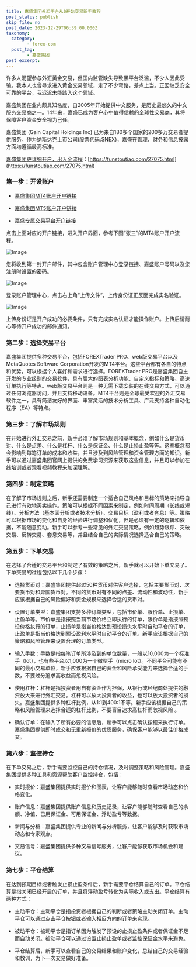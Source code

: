 ```yaml
---
title: 嘉盛集团外汇平台从0开始交易新手教程
post_status: publish
skip_file: no
post_date: 2023-12-29T06:39:00.000Z
taxonomy:
  category:
        - forex-com
  post_tag:
        - 嘉盛集团
post_excerpt: 
---
```

许多人渴望参与外汇黄金交易，但国内监管缺失导致黑平台泛滥，不少人因此受骗。我本人也曾寻求进入黄金交易领域，走了不少弯路，差点上当。正因缺乏安全可靠的平台，我迟迟未能踏入这个领域。

嘉盛集团在业内颇具知名度，自2005年开始提供中文服务，是历史最悠久的中文服务交易商之一。14年来，嘉盛已成为客户心中值得信赖的全球性交易商，其将保障客户资金安全视为己任。

嘉盛集团 (Gain Capital Holdings Inc) 已为来自180多个国家的200多万交易者提供服务。作为纳斯达克上市公司(股票代码:SNEX)，嘉盛在管理、财务和信息披露方面均遵循最高标准。

[嘉盛集团更详细开户，出入金流程](https://funstoutiao.com/27075.html)：[https://funstoutiao.com/27075.html](https://funstoutiao.com/27075.html)

### 第一步：开设账户

* [嘉盛集团MT4账户开户链接](https://s.ssgg.net/jsmt4)

* [嘉盛集团MT5账户开户链接](https://s.ssgg.net/jsmt5)

* [嘉盛专属交易平台开户链接](https://s.ssgg.net/js)

点击上面对应的开户链接，进入开户界面，参考下图“张三”的MT4账户开户流程。

![Image](https://prod-files-secure.s3.us-west-2.amazonaws.com/39ed1227-6d7d-4570-be36-9ccd4a2c4241/7a167aea-686b-400d-af59-4e18eb607a40/640.png?X-Amz-Algorithm=AWS4-HMAC-SHA256&X-Amz-Content-Sha256=UNSIGNED-PAYLOAD&X-Amz-Credential=ASIAZI2LB466SRNOGOJS%2F20250920%2Fus-west-2%2Fs3%2Faws4_request&X-Amz-Date=20250920T041310Z&X-Amz-Expires=3600&X-Amz-Security-Token=IQoJb3JpZ2luX2VjEGwaCXVzLXdlc3QtMiJIMEYCIQD5hQsuUO%2FdRRMnuu4GZibbsg5wdgQhELqRo60Qll6QbAIhAIwPnS5fGj9JFIuVR9J4FWoWXhK0x88N6glmTNH9ULfMKogECOX%2F%2F%2F%2F%2F%2F%2F%2F%2F%2FwEQABoMNjM3NDIzMTgzODA1IgzUJ7WhkyZRHv%2BqhYQq3APwUhydNkDUpWb1GX%2Bs6mrvqx37YOk6IDDlDutzPRQhc3Z%2BGUa5xx%2FoH3%2FrcdAH4zQPsXsuXU0zlTWzO2Bh7gmlF9t21EEEXFkXEqIBqSBwD4IuggP5Tpj9Tph3VaXoWHul%2FdBQaMuwvRQLKJgoVXHw44Bj8XmOtkSgn%2Fyk4sEOzzvjgrIDWHpWgub3onX4JB7MF720mkjkX7FPbkk6G2cUrXjNdu0L%2FRELAE3JrW21w4Zupy5LXZVsLZ92C8%2BZzbBOwJmyWjhY2FKG7UAvvDZuxl1tvOwAV1indLsJTOoZeI4hPDTb5qj0IWsHf3HK8RKJusRwoknBdFcV%2BHNjAKVEbBd6Mcf6CopF2lYbr96VYeJWg5xpWJgAnMBIbo9xKMkmTZP3YmWdCbDRPTLtKfN7leOcnW%2BbARUxTKrBOdaFd6oYA2EaQ9INEA3%2BN76bxlk8N8bcw%2FXDRjWtKt8pq5jmJsMta7%2FzUUK9nbCYKJ9wbC95IGDbPgcvV99pwl4iiUVu5nscn1pcrB0QL0ArR3fEZ2F5jdpF2KV0RME9IXr8zf0%2F6SkMevhkbdZ6MPGgnwdEqSeuCUxXmKSzvOXBKzxyPkvoRLLbowlqnan0uaGGPY7bw6Zv10c%2BOqeJwTCGy7jGBjqkAX1x%2B1bcB7cwY8%2B8Yv9ggMZCkwAOqjrgNT%2B7L04q%2B2B1ph5p%2F58NfpHju4cVAUqX5bbIV7g8MVSLsjTHRKa6eeMb%2F07%2Beo3iya6aFqR%2BjRKTHUtAfq1fOoSlmPvUKn4bO7QVLLGWelSDC2XJDCL8fv7o7E%2BCGg5mkxFT1wVJ3wo8ZNXEHgrBpyMOD%2BcyoXvUY7sQJ%2BDO2SS%2F4D44se4Wj4kdD675&X-Amz-Signature=800d5e4552881858b5d2a65a1dd1ab6c14421249745d7973f0e830c871cf7f98&X-Amz-SignedHeaders=host&x-amz-checksum-mode=ENABLED&x-id=GetObject)

您将收到第一封开户邮件，其中包含账户管理中心登录链接、嘉盛账户号码以及您注册时设置的密码。

![Image](https://prod-files-secure.s3.us-west-2.amazonaws.com/39ed1227-6d7d-4570-be36-9ccd4a2c4241/eaa1c6b3-2877-4284-a0e1-530e222c27fb/image.png?X-Amz-Algorithm=AWS4-HMAC-SHA256&X-Amz-Content-Sha256=UNSIGNED-PAYLOAD&X-Amz-Credential=ASIAZI2LB466SRNOGOJS%2F20250920%2Fus-west-2%2Fs3%2Faws4_request&X-Amz-Date=20250920T041310Z&X-Amz-Expires=3600&X-Amz-Security-Token=IQoJb3JpZ2luX2VjEGwaCXVzLXdlc3QtMiJIMEYCIQD5hQsuUO%2FdRRMnuu4GZibbsg5wdgQhELqRo60Qll6QbAIhAIwPnS5fGj9JFIuVR9J4FWoWXhK0x88N6glmTNH9ULfMKogECOX%2F%2F%2F%2F%2F%2F%2F%2F%2F%2FwEQABoMNjM3NDIzMTgzODA1IgzUJ7WhkyZRHv%2BqhYQq3APwUhydNkDUpWb1GX%2Bs6mrvqx37YOk6IDDlDutzPRQhc3Z%2BGUa5xx%2FoH3%2FrcdAH4zQPsXsuXU0zlTWzO2Bh7gmlF9t21EEEXFkXEqIBqSBwD4IuggP5Tpj9Tph3VaXoWHul%2FdBQaMuwvRQLKJgoVXHw44Bj8XmOtkSgn%2Fyk4sEOzzvjgrIDWHpWgub3onX4JB7MF720mkjkX7FPbkk6G2cUrXjNdu0L%2FRELAE3JrW21w4Zupy5LXZVsLZ92C8%2BZzbBOwJmyWjhY2FKG7UAvvDZuxl1tvOwAV1indLsJTOoZeI4hPDTb5qj0IWsHf3HK8RKJusRwoknBdFcV%2BHNjAKVEbBd6Mcf6CopF2lYbr96VYeJWg5xpWJgAnMBIbo9xKMkmTZP3YmWdCbDRPTLtKfN7leOcnW%2BbARUxTKrBOdaFd6oYA2EaQ9INEA3%2BN76bxlk8N8bcw%2FXDRjWtKt8pq5jmJsMta7%2FzUUK9nbCYKJ9wbC95IGDbPgcvV99pwl4iiUVu5nscn1pcrB0QL0ArR3fEZ2F5jdpF2KV0RME9IXr8zf0%2F6SkMevhkbdZ6MPGgnwdEqSeuCUxXmKSzvOXBKzxyPkvoRLLbowlqnan0uaGGPY7bw6Zv10c%2BOqeJwTCGy7jGBjqkAX1x%2B1bcB7cwY8%2B8Yv9ggMZCkwAOqjrgNT%2B7L04q%2B2B1ph5p%2F58NfpHju4cVAUqX5bbIV7g8MVSLsjTHRKa6eeMb%2F07%2Beo3iya6aFqR%2BjRKTHUtAfq1fOoSlmPvUKn4bO7QVLLGWelSDC2XJDCL8fv7o7E%2BCGg5mkxFT1wVJ3wo8ZNXEHgrBpyMOD%2BcyoXvUY7sQJ%2BDO2SS%2F4D44se4Wj4kdD675&X-Amz-Signature=b4358673fafe85dbcd80ecea928faf8f8300413289401d90278762c4ad80c831&X-Amz-SignedHeaders=host&x-amz-checksum-mode=ENABLED&x-id=GetObject)

登录账户管理中心，点击右上角“上传文件”，上传身份证正反面完成实名验证。

![Image](https://prod-files-secure.s3.us-west-2.amazonaws.com/39ed1227-6d7d-4570-be36-9ccd4a2c4241/54090639-09fc-46b4-a135-e0289f707147/image.png?X-Amz-Algorithm=AWS4-HMAC-SHA256&X-Amz-Content-Sha256=UNSIGNED-PAYLOAD&X-Amz-Credential=ASIAZI2LB466SRNOGOJS%2F20250920%2Fus-west-2%2Fs3%2Faws4_request&X-Amz-Date=20250920T041310Z&X-Amz-Expires=3600&X-Amz-Security-Token=IQoJb3JpZ2luX2VjEGwaCXVzLXdlc3QtMiJIMEYCIQD5hQsuUO%2FdRRMnuu4GZibbsg5wdgQhELqRo60Qll6QbAIhAIwPnS5fGj9JFIuVR9J4FWoWXhK0x88N6glmTNH9ULfMKogECOX%2F%2F%2F%2F%2F%2F%2F%2F%2F%2FwEQABoMNjM3NDIzMTgzODA1IgzUJ7WhkyZRHv%2BqhYQq3APwUhydNkDUpWb1GX%2Bs6mrvqx37YOk6IDDlDutzPRQhc3Z%2BGUa5xx%2FoH3%2FrcdAH4zQPsXsuXU0zlTWzO2Bh7gmlF9t21EEEXFkXEqIBqSBwD4IuggP5Tpj9Tph3VaXoWHul%2FdBQaMuwvRQLKJgoVXHw44Bj8XmOtkSgn%2Fyk4sEOzzvjgrIDWHpWgub3onX4JB7MF720mkjkX7FPbkk6G2cUrXjNdu0L%2FRELAE3JrW21w4Zupy5LXZVsLZ92C8%2BZzbBOwJmyWjhY2FKG7UAvvDZuxl1tvOwAV1indLsJTOoZeI4hPDTb5qj0IWsHf3HK8RKJusRwoknBdFcV%2BHNjAKVEbBd6Mcf6CopF2lYbr96VYeJWg5xpWJgAnMBIbo9xKMkmTZP3YmWdCbDRPTLtKfN7leOcnW%2BbARUxTKrBOdaFd6oYA2EaQ9INEA3%2BN76bxlk8N8bcw%2FXDRjWtKt8pq5jmJsMta7%2FzUUK9nbCYKJ9wbC95IGDbPgcvV99pwl4iiUVu5nscn1pcrB0QL0ArR3fEZ2F5jdpF2KV0RME9IXr8zf0%2F6SkMevhkbdZ6MPGgnwdEqSeuCUxXmKSzvOXBKzxyPkvoRLLbowlqnan0uaGGPY7bw6Zv10c%2BOqeJwTCGy7jGBjqkAX1x%2B1bcB7cwY8%2B8Yv9ggMZCkwAOqjrgNT%2B7L04q%2B2B1ph5p%2F58NfpHju4cVAUqX5bbIV7g8MVSLsjTHRKa6eeMb%2F07%2Beo3iya6aFqR%2BjRKTHUtAfq1fOoSlmPvUKn4bO7QVLLGWelSDC2XJDCL8fv7o7E%2BCGg5mkxFT1wVJ3wo8ZNXEHgrBpyMOD%2BcyoXvUY7sQJ%2BDO2SS%2F4D44se4Wj4kdD675&X-Amz-Signature=e2812afa12ec1e12c0f46889a4bad4701266b9021068eb014b30a05f369f2cd1&X-Amz-SignedHeaders=host&x-amz-checksum-mode=ENABLED&x-id=GetObject)

上传身份证是开户成功的必要条件，只有完成实名认证才能操作账户。上传后请耐心等待开户成功的邮件通知。

### 第二步：选择交易平台

嘉盛集团提供多种交易平台，包括FOREXTrader PRO、web版交易平台以及MetaQuotes Software Corporation开发的MT4平台。这些平台都有各自的特点和优势，可以根据个人喜好和需求进行选择。FOREXTrader PRO是嘉盛集团自主开发的专业级别的交易软件，具有强大的图表分析功能、自定义指标和策略、高速订单执行等特点。web版交易平台则是一种无需下载安装的在线交易方式，可以通过任何浏览器访问，并且支持移动设备。MT4平台则是全球最受欢迎的外汇交易软件之一，具有简洁友好的界面、丰富灵活的技术分析工具、广泛支持各种自动化程序（EA）等特点。

### 第三步：了解市场规则

在开始进行外汇交易之前，新手必须了解市场规则和基本概念，例如什么是货币对、什么是点差、什么是杠杆、什么是保证金、什么是止损止盈等等。这些概念都会影响到每笔订单的成本和收益，并且涉及到风险管理和资金管理方面的知识。新手可以通过嘉盛集团官网上提供的免费学习资源来获取这些信息，并且可以参加在线培训或者观看视频教程来加深理解。

### 第四步：制定策略

在了解了市场规则之后，新手还需要制定一个适合自己风格和目标的策略来指导自己进行有效地买卖操作。策略可以根据不同因素来制定，例如时间周期（长线或短线）、分析方法（基本面分析或者技术分析）、交易目标（盈利或者套息）等。策略可以根据市场的变化和自身的经验进行调整和优化，但是必须有一定的逻辑和依据，不能随意变动。新手可以参考一些常见的外汇交易策略，例如趋势跟踪、突破交易、反转交易、套息交易等，并且结合自己的实际情况选择适合自己的策略。

### 第五步：下单交易

在选择了合适的交易平台和制定了有效的策略之后，新手就可以开始下单交易了。下单交易的过程包括以下几个步骤：

* 选择货币对：嘉盛集团提供超过50种货币对供客户选择，包括主要货币对、次要货币对和异国货币对。不同的货币对有不同的点差、流动性和波动性，新手应该根据自己的风险偏好和资金规模来选择合适的货币对。

* 设置订单类型：嘉盛集团支持多种订单类型，包括市价单、限价单、止损单、止盈单等。市价单是指按照当前市场价格立即执行的订单，限价单是指按照预设价格执行的订单，止损单是指当价格达到预设损失水平时自动平仓的订单，止盈单是指当价格达到预设盈利水平时自动平仓的订单。新手应该根据自己的策略和风险管理来设置合理的订单类型。

* 输入手数：手数是指每笔订单所涉及到的单位数量，一般以10,000为一个标准手（lot），也有些平台以1,000为一个微型手（micro lot）。不同平台可能有不同的最小交易单位，新手应该根据自己的资金和风险承受能力来选择合适的手数，不要过分追求高收益而忽视风险。

* 使用杠杆：杠杆是指投资者用自有资金作为担保，从银行或经纪商处提供的融资放大来进行外汇交易。杠杆可以放大投资者的收益，也可以放大投资者的损失。嘉盛集团提供多种杠杆比例，从1:1到400:1不等。新手应该根据自己的策略和风险管理来选择合适的杠杆比例，不要盲目追求高杠杆而忽视风险 。

* 确认订单：在输入了所有必要的信息后，新手可以点击确认按钮来执行订单。嘉盛集团提供即时成交和无重新报价的优质服务，确保客户能够以最佳价格成交。

### 第六步：监控持仓

在下单交易之后，新手需要监控自己的持仓情况，及时调整策略和风险管理。嘉盛集团提供多种工具和资源帮助客户监控持仓，包括：

* 实时报价：嘉盛集团提供实时报价和图表，让客户能够随时查看市场动态和价格变化。

* 账户信息：嘉盛集团提供账户信息和历史记录，让客户能够随时查看自己的余额、净值、已用保证金、可用保证金、浮动盈亏等数据。

* 新闻与分析：嘉盛集团提供专业的新闻与分析服务，让客户能够及时获取市场动态和专家观点。

* 交易信号：嘉盛集团提供多种交易信号服务，让客户能够获取市场机会和建议。

### 第七步：平仓结算

在达到预期目标或者触发止损止盈条件后，新手需要平仓结算自己的订单。平仓结算是指关闭已经开启的订单，并且将浮动盈亏转化为实际收入或支出。平仓结算有两种方式：

* 主动平仓：主动平仓是指投资者根据自己的判断或者策略主动关闭订单。主动平仓可以通过点击平仓按钮或者输入相反方向的订单来实现。

* 被动平仓：被动平仓是指订单因为触发了预设的止损止盈条件或者保证金不足而自动关闭。被动平仓可以通过设置止损止盈单或者监控保证金水平来避免。

* 平仓结算后，新手可以查看自己的交易结果和账户变化，总结自己的交易经验和教训，为下一次交易做好准备。